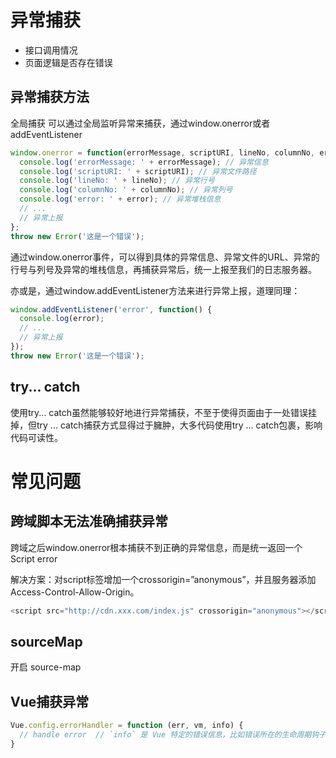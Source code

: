 # 异常捕获

* 接口调用情况
* 页面逻辑是否存在错误

## 异常捕获方法

全局捕获
可以通过全局监听异常来捕获，通过window.onerror或者addEventListener
```javascript
window.onerror = function(errorMessage, scriptURI, lineNo, columnNo, error) {
  console.log('errorMessage: ' + errorMessage); // 异常信息
  console.log('scriptURI: ' + scriptURI); // 异常文件路径
  console.log('lineNo: ' + lineNo); // 异常行号
  console.log('columnNo: ' + columnNo); // 异常列号
  console.log('error: ' + error); // 异常堆栈信息
  // ...
  // 异常上报
};
throw new Error('这是一个错误');
```
通过window.onerror事件，可以得到具体的异常信息、异常文件的URL、异常的行号与列号及异常的堆栈信息，再捕获异常后，统一上报至我们的日志服务器。

亦或是，通过window.addEventListener方法来进行异常上报，道理同理：

```javascript
window.addEventListener('error', function() {
  console.log(error);
  // ...
  // 异常上报
});
throw new Error('这是一个错误');
```

## try... catch

使用try... catch虽然能够较好地进行异常捕获，不至于使得页面由于一处错误挂掉，但try ... catch捕获方式显得过于臃肿，大多代码使用try ... catch包裹，影响代码可读性。

# 常见问题

## 跨域脚本无法准确捕获异常

跨域之后window.onerror根本捕获不到正确的异常信息，而是统一返回一个Script error

解决方案：对script标签增加一个crossorigin=”anonymous”，并且服务器添加Access-Control-Allow-Origin。

```javascript
<script src="http://cdn.xxx.com/index.js" crossorigin="anonymous"></script>
```
## sourceMap
开启 source-map

## Vue捕获异常
```javascript
Vue.config.errorHandler = function (err, vm, info) {
  // handle error  // `info` 是 Vue 特定的错误信息，比如错误所在的生命周期钩子  // 只在 2.2.0+ 可用
}
```






